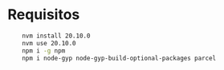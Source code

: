 # Requisitos

```bash
    nvm install 20.10.0
    nvm use 20.10.0
    npm i -g npm
    npm i node-gyp node-gyp-build-optional-packages parcel
```
